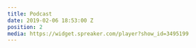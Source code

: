 ```yaml
---
title: Podcast
date: 2019-02-06 18:53:00 Z
position: 2
media: https://widget.spreaker.com/player?show_id=3495199
---
```


